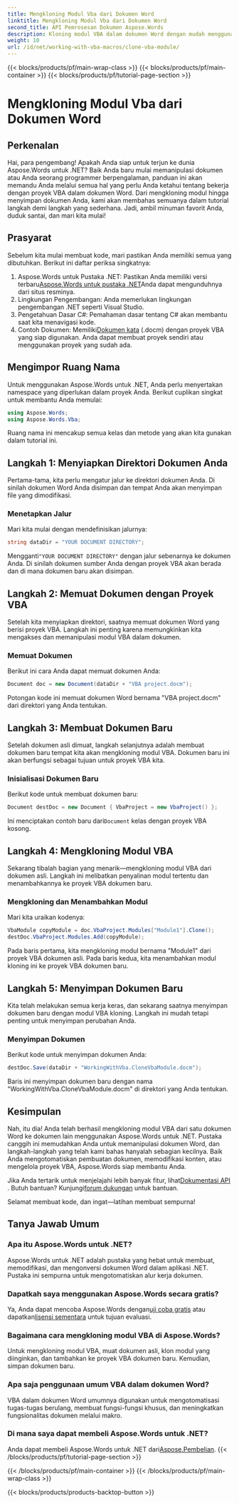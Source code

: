 ```yaml
---
title: Mengkloning Modul Vba dari Dokumen Word
linktitle: Mengkloning Modul Vba dari Dokumen Word
second_title: API Pemrosesan Dokumen Aspose.Words
description: Kloning modul VBA dalam dokumen Word dengan mudah menggunakan Aspose.Words untuk .NET. Ikuti panduan langkah demi langkah kami untuk manipulasi dokumen yang lancar!
weight: 10
url: /id/net/working-with-vba-macros/clone-vba-module/
---
```


{{< blocks/products/pf/main-wrap-class >}}
{{< blocks/products/pf/main-container >}}
{{< blocks/products/pf/tutorial-page-section >}}

# Mengkloning Modul Vba dari Dokumen Word


## Perkenalan

Hai, para pengembang! Apakah Anda siap untuk terjun ke dunia Aspose.Words untuk .NET? Baik Anda baru mulai memanipulasi dokumen atau Anda seorang programmer berpengalaman, panduan ini akan memandu Anda melalui semua hal yang perlu Anda ketahui tentang bekerja dengan proyek VBA dalam dokumen Word. Dari mengkloning modul hingga menyimpan dokumen Anda, kami akan membahas semuanya dalam tutorial langkah demi langkah yang sederhana. Jadi, ambil minuman favorit Anda, duduk santai, dan mari kita mulai!

## Prasyarat

Sebelum kita mulai membuat kode, mari pastikan Anda memiliki semua yang dibutuhkan. Berikut ini daftar periksa singkatnya:

1.  Aspose.Words untuk Pustaka .NET: Pastikan Anda memiliki versi terbaru[Aspose.Words untuk pustaka .NET](https://releases.aspose.com/words/net/)Anda dapat mengunduhnya dari situs resminya.
2. Lingkungan Pengembangan: Anda memerlukan lingkungan pengembangan .NET seperti Visual Studio.
3. Pengetahuan Dasar C#: Pemahaman dasar tentang C# akan membantu saat kita menavigasi kode.
4.  Contoh Dokumen: Memiliki[Dokumen kata](https://github.com/aspose-words/Aspose.Words-for-.NET/raw/99ba2a2d8b5d650deb40106225f383376b8b4bc6/Examples/Data/VBA%20project.docm) (.docm) dengan proyek VBA yang siap digunakan. Anda dapat membuat proyek sendiri atau menggunakan proyek yang sudah ada.

## Mengimpor Ruang Nama

Untuk menggunakan Aspose.Words untuk .NET, Anda perlu menyertakan namespace yang diperlukan dalam proyek Anda. Berikut cuplikan singkat untuk membantu Anda memulai:

```csharp
using Aspose.Words;
using Aspose.Words.Vba;
```

Ruang nama ini mencakup semua kelas dan metode yang akan kita gunakan dalam tutorial ini.

## Langkah 1: Menyiapkan Direktori Dokumen Anda

Pertama-tama, kita perlu mengatur jalur ke direktori dokumen Anda. Di sinilah dokumen Word Anda disimpan dan tempat Anda akan menyimpan file yang dimodifikasi.

### Menetapkan Jalur

Mari kita mulai dengan mendefinisikan jalurnya:

```csharp
string dataDir = "YOUR DOCUMENT DIRECTORY";
```

 Mengganti`"YOUR DOCUMENT DIRECTORY"` dengan jalur sebenarnya ke dokumen Anda. Di sinilah dokumen sumber Anda dengan proyek VBA akan berada dan di mana dokumen baru akan disimpan.

## Langkah 2: Memuat Dokumen dengan Proyek VBA

Setelah kita menyiapkan direktori, saatnya memuat dokumen Word yang berisi proyek VBA. Langkah ini penting karena memungkinkan kita mengakses dan memanipulasi modul VBA dalam dokumen.

### Memuat Dokumen

Berikut ini cara Anda dapat memuat dokumen Anda:

```csharp
Document doc = new Document(dataDir + "VBA project.docm");
```

Potongan kode ini memuat dokumen Word bernama "VBA project.docm" dari direktori yang Anda tentukan.

## Langkah 3: Membuat Dokumen Baru

Setelah dokumen asli dimuat, langkah selanjutnya adalah membuat dokumen baru tempat kita akan mengkloning modul VBA. Dokumen baru ini akan berfungsi sebagai tujuan untuk proyek VBA kita.

### Inisialisasi Dokumen Baru

Berikut kode untuk membuat dokumen baru:

```csharp
Document destDoc = new Document { VbaProject = new VbaProject() };
```

 Ini menciptakan contoh baru dari`Document` kelas dengan proyek VBA kosong.

## Langkah 4: Mengkloning Modul VBA

Sekarang tibalah bagian yang menarik—mengkloning modul VBA dari dokumen asli. Langkah ini melibatkan penyalinan modul tertentu dan menambahkannya ke proyek VBA dokumen baru.

### Mengkloning dan Menambahkan Modul

Mari kita uraikan kodenya:

```csharp
VbaModule copyModule = doc.VbaProject.Modules["Module1"].Clone();
destDoc.VbaProject.Modules.Add(copyModule);
```

Pada baris pertama, kita mengkloning modul bernama "Module1" dari proyek VBA dokumen asli. Pada baris kedua, kita menambahkan modul kloning ini ke proyek VBA dokumen baru.

## Langkah 5: Menyimpan Dokumen Baru

Kita telah melakukan semua kerja keras, dan sekarang saatnya menyimpan dokumen baru dengan modul VBA kloning. Langkah ini mudah tetapi penting untuk menyimpan perubahan Anda.

### Menyimpan Dokumen

Berikut kode untuk menyimpan dokumen Anda:

```csharp
destDoc.Save(dataDir + "WorkingWithVba.CloneVbaModule.docm");
```

Baris ini menyimpan dokumen baru dengan nama "WorkingWithVba.CloneVbaModule.docm" di direktori yang Anda tentukan.

## Kesimpulan

Nah, itu dia! Anda telah berhasil mengkloning modul VBA dari satu dokumen Word ke dokumen lain menggunakan Aspose.Words untuk .NET. Pustaka canggih ini memudahkan Anda untuk memanipulasi dokumen Word, dan langkah-langkah yang telah kami bahas hanyalah sebagian kecilnya. Baik Anda mengotomatiskan pembuatan dokumen, memodifikasi konten, atau mengelola proyek VBA, Aspose.Words siap membantu Anda.

 Jika Anda tertarik untuk menjelajahi lebih banyak fitur, lihat[Dokumentasi API](https://reference.aspose.com/words/net/) . Butuh bantuan? Kunjungi[forum dukungan](https://forum.aspose.com/c/words/8) untuk bantuan.

Selamat membuat kode, dan ingat—latihan membuat sempurna!

## Tanya Jawab Umum

### Apa itu Aspose.Words untuk .NET?  
Aspose.Words untuk .NET adalah pustaka yang hebat untuk membuat, memodifikasi, dan mengonversi dokumen Word dalam aplikasi .NET. Pustaka ini sempurna untuk mengotomatiskan alur kerja dokumen.

### Dapatkah saya menggunakan Aspose.Words secara gratis?  
 Ya, Anda dapat mencoba Aspose.Words dengan[uji coba gratis](https://releases.aspose.com/) atau dapatkan[lisensi sementara](https://purchase.aspose.com/temporary-license/) untuk tujuan evaluasi.

### Bagaimana cara mengkloning modul VBA di Aspose.Words?  
Untuk mengkloning modul VBA, muat dokumen asli, klon modul yang diinginkan, dan tambahkan ke proyek VBA dokumen baru. Kemudian, simpan dokumen baru.

### Apa saja penggunaan umum VBA dalam dokumen Word?  
VBA dalam dokumen Word umumnya digunakan untuk mengotomatisasi tugas-tugas berulang, membuat fungsi-fungsi khusus, dan meningkatkan fungsionalitas dokumen melalui makro.

### Di mana saya dapat membeli Aspose.Words untuk .NET?  
 Anda dapat membeli Aspose.Words untuk .NET dari[Aspose.Pembelian](https://purchase.aspose.com/buy).
{{< /blocks/products/pf/tutorial-page-section >}}

{{< /blocks/products/pf/main-container >}}
{{< /blocks/products/pf/main-wrap-class >}}

{{< blocks/products/products-backtop-button >}}
